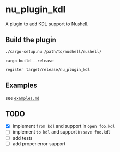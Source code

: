 # nu_plugin_kdl
A plugin to add KDL support to Nushell.

## Build the plugin
```nushell
./cargo-setup.nu /path/to/nushell/nushell/
```
```nushell
cargo build --release
```
```nushell
register target/release/nu_plugin_kdl
```

## Examples
see [`examples.md`](examples.md)

## TODO
- [x] implement `from kdl` and support in `open foo.kdl`
- [ ] implement `to kdl` and support in `save foo.kdl`
- [ ] add tests
- [ ] add proper error support
